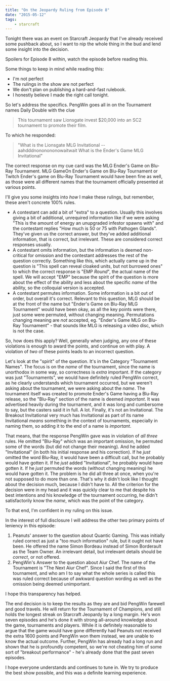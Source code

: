 ```yaml
---
title: "On the Jeopardy Ruling from Episode 8"
date: "2015-05-12"
tags:
    - starcraft
---
```


Tonight there was an event on Starcraft Jeopardy that I've already received some pushback about, so I want to nip the
whole thing in the bud and lend some insight into the decision.

Spoilers for Episode 8 within, watch the episode before reading this.

Some things to keep in mind while reading this:

* I'm not perfect
* The rulings in the show are not perfect
* We don't plan on publishing a hard-and-fast rulebook.
* I honestly believe I made the right call tonight.

So let's address the specifics. PengWin goes all in on the Tournament names Daily Double with the clue

> This tournament saw Lionsgate invest $20,000 into an SC2 tournament to promote their film.

To which he responded:

> "What is the Lionsgate MLG Invitational -- aahdddnononononowaitwait What is the Ender's Game MLG Invitational"

The correct response on my cue card was the MLG Ender's Game on Blu-Ray Tournament. MLG GameOn Ender's Game on Blu-Ray Tournament
or Twitch Ender's game on Blu-Ray Tournament would have been fine as well, as those were all different names that the tournament
officially presented at various points.

I'll give you some insights into *how* I make these rulings, but remember, these aren't concrete 100% rules.

* A contestant can add a bit of "extra" to a question. Usually this involves giving a bit of additional, unrequired information
like if we were asking "This is the amount of energy an unupgraded infestor spawns with" and the contestant replies "How much is 50
or 75 with Pathogen Glands". They've given us the correct answer, but they've added additional information, that is correct,
but irrelevant. These are considered correct responses usually.
* A contestant omits information, but the information is deemed non-critical for omission and the contestant addresses the rest
of the question correctly. Something like this, which actually came up in the question is "This spell can reveal cloaked units, but
not burrowed ones" to which the correct response is "EMP *Round*", the actual name of the spell. We will accept "EMP" because the spirit
of the question is more about the effect of the ability and less about the specific *name* of the ability, so the colloquial version is
accepted.
* A contestant permutes information. Some information is a bit out of order, but overall it's correct. Relevant to this question, MLG should be
at the front of the name but "Ender's Game on Blu-Ray MLG Tournament" would have been okay, as all the key points were there,
just some were permuted, without changing meaning. Permutations changing meaning are *not* accepted, eg. "Ender's Game MLG on Blu-Ray Tournament" -
that sounds like MLG is releasing a video disc, which is not the case.

So, how does this apply? Well, generally when judging, any one of these violations is enough to award the points, and continue on with play.
A violation of *two* of these points leads to an incorrect question.

Let's look at the "spirit" of the question. It's in the Category "Tournament Names". The focus is on the *name* of the tournament, since the
name is unorthodox in some way,
so correctness is *extra* important. If the category was just "Tournaments", we would have definitely ruled PengWin correct, as
he clearly understands which tournament occurred, but we weren't asking about the tournament, we were asking about the *name*.
The tournament itself was created to promote Ender's Game having a Blu-Ray release, so the "Blu-Ray" section of the name is deemed
*important*. It was advertised heavily during the tournament, and it was long and cumbersome to say, but the casters said
it in full. A lot. Finally, it's not an Invitational. The Breakout Invitational very much has Invitational as part of its name
Invitational *means* something in the context of tournaments, especially in naming them, so adding it to the end of a name is
*important*.

That means, that the response PengWin gave was in violation of *all three* rules. He omitted "Blu-Ray" which was an important omission,
he permuted some of the words (but did not change their meaning). And he added "Invitational" (in both his initial response and his correction).
If he *just* omitted the word Blu-Ray, it would have been a difficult call, but he probably would have gotten it. If he *just* added "Invitational",
he probably would have gotten it. If he *just* permuted the words (without changing meaning) he would have gotten it. 
The problem is he did all three at once, when you're not supposed to do more than one. That's why it didn't look like I thought
about the decision much, because I didn't have to. All the criterion for the decision were in my head and it was quickly
clear to me that despite his best intentions and his knowledge of the tournament occurring, he didn't satisfactorily know the *name*,
which was the point of the category.

To that end, I'm confident in my ruling on this issue.

In the interest of full disclosure I will address the other two primary points of leniency in this episode:
1. Peanuts' answer to the question about Quantic Gaming. This was initially ruled correct as just a "too much information" rule,
but it ought not have been. He offered the name Simon Bordeau instead of Simon Borderault as the Team Owner. An irrelevant detail,
but irrelevant details should be *correct*, or not offered.
2. PengWin's Answer to the question about Aiur Chef. The name of the Tournament is "The Next Aiur Chef". Since I said the first of this tournament,
and who am I to say what the whole series is called this was ruled correct because of awkward question wording as well as the omission
being deemed unimportant.

I hope this transparency has helped.

The end decision is to keep the results as they are and bid PengWin farewell and good travels. He will return for the 
Tournament of Champions, and still holds the longest streak on Starcraft Jeopardy by a long margin. He's won seven episodes
and he's done it with strong all-around knowledge about the game, tournaments and players. While it is definitely reasonable to argue
that the game would have gone differently had Peanuts not received the extra 1600 points and PengWin won them instead, 
we are unable to know the actual outcome. Further, PengWin has already had a long run and shown that he is profoundly competent, 
so we're not cheating him of some sort of "breakout performance" - he's already done that the past seven episodes.

I hope everyone understands and continues to tune in. We try to produce the best show possible, and this was a definite learning
experience.
